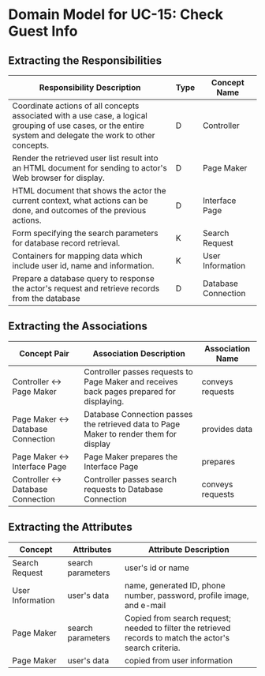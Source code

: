 # Domain Model for UC-15: Check Guest Info
## Extracting the Responsibilities

| Responsibility Description | Type | Concept Name |
| -------------------------- | ---- | ------------ |
| Coordinate actions of all concepts associated with a use case, a logical grouping of use cases, or the entire system and delegate the work to other concepts. | D | Controller |
| Render the retrieved user list result into an HTML document for sending to actor's Web browser for display. | D | Page Maker |
| HTML document that shows the actor the current context, what actions can be done, and outcomes of the previous actions. | D | Interface Page |
| Form specifying the search parameters for database record retrieval. | K | Search Request |
| Containers for mapping data which include user id, name and information. | K | User Information |
| Prepare a database query to response the actor's request and retrieve records from the database | D | Database Connection |


## Extracting the Associations

| Concept Pair | Association Description | Association Name |
| ------------ | ----------------------- | ---------------- |
| Controller ↔ Page Maker | Controller passes requests to Page Maker and receives back pages prepared for displaying. | conveys requests |
| Page Maker ↔ Database Connection | Database Connection passes the retrieved data to Page Maker to render them for display | provides data |
| Page Maker ↔ Interface Page | Page Maker prepares the Interface Page | prepares |
| Controller ↔ Database Connection | Controller passes search requests to Database Connection | conveys requests |


## Extracting the Attributes

| Concept | Attributes | Attribute Description |
| ------- | ---------- | --------------------- |
| Search Request | search parameters | user's id or name |
| User Information | user's data | name, generated ID, phone number, password, profile image, and e-mail |
| Page Maker | search parameters | Copied from search request; needed to filter the retrieved records to match the actor's search criteria. |
| Page Maker | user's data | copied from user information |
